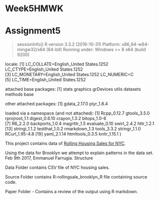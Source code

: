 # Week5HMWK
# Assignment5

> sessionInfo()
R version 3.3.2 (2016-10-31)
Platform: x86_64-w64-mingw32/x64 (64-bit)
Running under: Windows >= 8 x64 (build 9200)

locale:
[1] LC_COLLATE=English_United States.1252  LC_CTYPE=English_United States.1252   
[3] LC_MONETARY=English_United States.1252 LC_NUMERIC=C                          
[5] LC_TIME=English_United States.1252    

attached base packages:
[1] stats     graphics  grDevices utils     datasets  methods   base     

other attached packages:
[1] gdata_2.17.0 plyr_1.8.4  

loaded via a namespace (and not attached):
 [1] Rcpp_0.12.7     gtools_3.5.0    rprojroot_1.1   digest_0.6.10   crayon_1.3.2    bitops_1.0-6   
 [7] R6_2.2.0        backports_1.0.4 magrittr_1.5    evaluate_0.10   swirl_2.4.2     httr_1.2.1     
[13] stringi_1.1.2   testthat_1.0.2  rmarkdown_1.3   tools_3.3.2     stringr_1.1.0   RCurl_1.95-4.8 
[19] yaml_2.1.14     htmltools_0.3.5 knitr_1.15.1  )

This project contains data of [Rolling Housing Sales for NYC](http://www1.nyc.gov/home/search/index.page?search-terms=Rolling+sales+update).

Using the data for Brooklyn we attempt to explain patterns in the data set.
Feb 9th 2017, Emmanuel Farrugia.
Structure

Data Folder contains CSV file of NYC housing sales. 

Source Folder contains R-rollingsale_brooklyn_R file containing source code.

Paper Folder - Contains a review of the output using R markdown.
